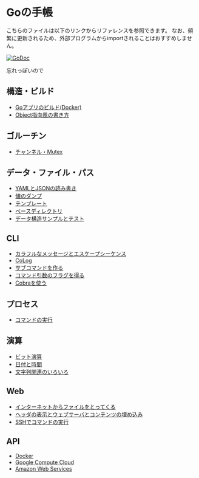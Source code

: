 # Goの手帳

こちらのファイルは以下のリンクからリファレンスを参照できます。
なお、頻繁に更新されるため、外部プログラムからimportされることはおすすめしません。

[![GoDoc](https://godoc.org/github.com/mamemomonga/notebook-go?status.svg)](https://godoc.org/github.com/mamemomonga/notebook-go)

忘れっぽいので

## 構造・ビルド
* [Goアプリのビルド(Docker)](./build)
* [Object指向風の書き方](./objlike)

## ゴルーチン
* [チャンネル・Mutex](./goroutine/counter)

## データ・ファイル・パス
* [YAMLとJSONの読み書き](./datafile/yamljson)
* [値のダンプ](./dump)
* [テンプレート](./template)
* [ベースディレクトリ](./basedir)
* [データ構造サンプルとテスト](./pokemon-data)

## CLI
* [カラフルなメッセージとエスケープシーケンス](./cli/colormessage)
* [CoLog](./cli/colog)
* [サブコマンドを作る](./cli/subcommand)
* [コマンド引数のフラグを得る](./cli/flag)
* [Cobraを使う](./cli/cobra)

## プロセス
* [コマンドの実行](./runcommand)

## 演算
* [ビット演算](./bitoperation)
* [日付と時間](./datetime)
* [文字列関連のいろいろ](./strings)

## Web
* [インターネットからファイルをとってくる](./web/fetch)
* [ヘッダの表示とウェブサーバとコンテンツの埋め込み](./web/showheader)
* [SSHでコマンドの実行](./web/ssh)

## API
* [Docker](./api/docker)
* [Google Compute Cloud](./api/gce)
* [Amazon Web Services](./api/aws)

